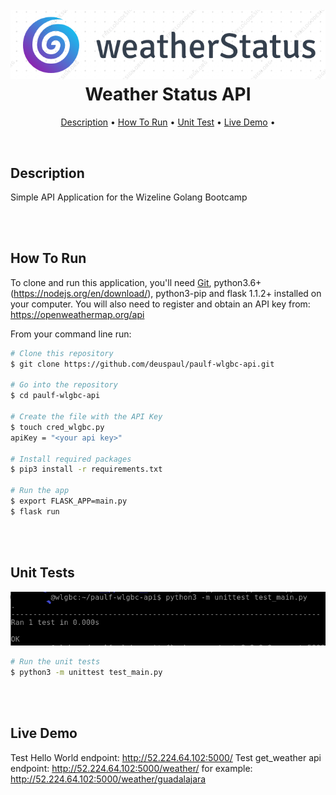 <h1 align="center">
  <br>
 <img src="https://github.com/deuspaul/paulf-wlgbc-api/blob/main/media/weatherStatusAPIlogo.PNG" alt="WeatherStatus API">
  <br>
  Weather Status API
  <br>
</h1>

<p align="center">
  <a href="#description">Description</a> •
  <a href="#how-to-run">How To Run</a> •
  <a href="#unit-tests">Unit Test</a> •
  <a href="#live-demo">Live Demo</a> •
</p>
  <br>


## Description
Simple API Application for the Wizeline Golang Bootcamp



  <br><br>
## How To Run<br>

To clone and run this application, you'll need [Git](https://git-scm.com), python3.6+(https://nodejs.org/en/download/), python3-pip and flask 1.1.2+ installed on your computer. You will also need to register and obtain an API key from: https://openweathermap.org/api

From your command line run:

```bash
# Clone this repository
$ git clone https://github.com/deuspaul/paulf-wlgbc-api.git

# Go into the repository
$ cd paulf-wlgbc-api

# Create the file with the API Key
$ touch cred_wlgbc.py
apiKey = "<your api key>"

# Install required packages
$ pip3 install -r requirements.txt 

# Run the app
$ export FLASK_APP=main.py
$ flask run
```


  <br><br>
## Unit Tests<br>

<img src="https://github.com/deuspaul/paulf-wlgbc-api/blob/main/media/UnitTest.PNG" alt="UnitTest">


```bash
# Run the unit tests
$ python3 -m unittest test_main.py
```

  <br><br>
## Live Demo<br>
Test Hello World endpoint: http://52.224.64.102:5000/
Test get_weather api endpoint: http://52.224.64.102:5000/weather/<city name> for example: http://52.224.64.102:5000/weather/guadalajara
